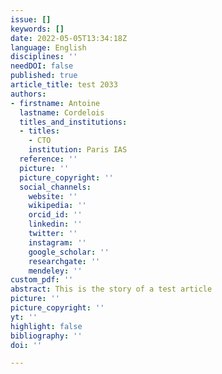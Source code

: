 ```yaml
---
issue: []
keywords: []
date: 2022-05-05T13:34:18Z
language: English
disciplines: ''
needDOI: false
published: true
article_title: test 2033
authors:
- firstname: Antoine
  lastname: Cordelois
  titles_and_institutions:
  - titles:
    - CTO
    institution: Paris IAS
  reference: ''
  picture: ''
  picture_copyright: ''
  social_channels:
    website: ''
    wikipedia: ''
    orcid_id: ''
    linkedin: ''
    twitter: ''
    instagram: ''
    google_scholar: ''
    researchgate: ''
    mendeley: ''
custom_pdf: ''
abstract: This is the story of a test article
picture: ''
picture_copyright: ''
yt: ''
highlight: false
bibliography: ''
doi: ''

---
```

